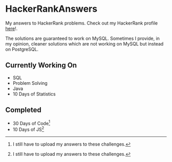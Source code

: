 # HackerRankAnswers
My  answers to HackerRank problems. Check out my HackerRank profile <a href="https://www.hackerrank.com/david_krell?hr_r=1">here</a>!. 

The solutions are guaranteed to work on MySQL. Sometimes I provide, in my opinion, cleaner solutions which are not working on MySQL but instead on PostgreSQL.

<h2>Currently Working On</h2>

- SQL
- Problem Solving
- Java
- 10 Days of Statistics

<h2>Completed</h2>

- 30 Days of Code[^1]
- 10 Days of JS[^1]

[^1]:I still have to upload my answers to these challenges.
